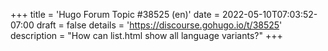 +++
title = 'Hugo Forum Topic #38525 (en)'
date = 2022-05-10T07:03:52-07:00
draft = false
details = 'https://discourse.gohugo.io/t/38525'
description = "How can list.html show all language variants?"
+++
